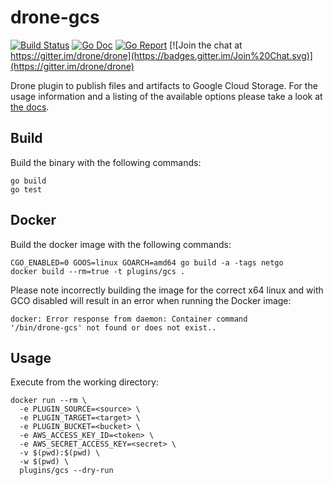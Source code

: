 # drone-gcs

[![Build Status](http://beta.drone.io/api/badges/drone-plugins/drone-gcs/status.svg)](http://beta.drone.io/drone-plugins/drone-gcs)
[![Go Doc](https://godoc.org/github.com/drone-plugins/drone-gcs?status.svg)](http://godoc.org/github.com/drone-plugins/drone-gcs)
[![Go Report](https://goreportcard.com/badge/github.com/drone-plugins/drone-gcs)](https://goreportcard.com/report/github.com/drone-plugins/drone-gcs)
[![Join the chat at https://gitter.im/drone/drone](https://badges.gitter.im/Join%20Chat.svg)](https://gitter.im/drone/drone)

Drone plugin to publish files and artifacts to Google Cloud Storage. For the
usage information and a listing of the available options please take a look at
[the docs](DOCS.md).

## Build

Build the binary with the following commands:

```
go build
go test
```

## Docker

Build the docker image with the following commands:

```
CGO_ENABLED=0 GOOS=linux GOARCH=amd64 go build -a -tags netgo
docker build --rm=true -t plugins/gcs .
```

Please note incorrectly building the image for the correct x64 linux and with
GCO disabled will result in an error when running the Docker image:

```
docker: Error response from daemon: Container command
'/bin/drone-gcs' not found or does not exist..
```

## Usage

Execute from the working directory:

```
docker run --rm \
  -e PLUGIN_SOURCE=<source> \
  -e PLUGIN_TARGET=<target> \
  -e PLUGIN_BUCKET=<bucket> \
  -e AWS_ACCESS_KEY_ID=<token> \
  -e AWS_SECRET_ACCESS_KEY=<secret> \
  -v $(pwd):$(pwd) \
  -w $(pwd) \
  plugins/gcs --dry-run
```
